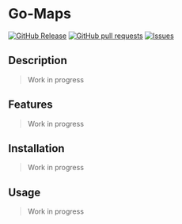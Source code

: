 # Go-Maps
[![GitHub Release](https://img.shields.io/github/release/zjayers/go-maps.svg?style=flat)](https://github.com/zjayers/go-maps/releases)
[![GitHub pull requests](https://img.shields.io/github/issues-pr/zjayers/go-maps.svg?style=flat)](https://github.com/zjayers/go-maps/pulls)
[![Issues](https://img.shields.io/github/issues-raw/zjayers/go-maps.svg?maxAge=25000)](https://github.com/zjayers/go-maps/issues)

## Description

> Work in progress

## Features

> Work in progress

## Installation

> Work in progress

## Usage

> Work in progress
